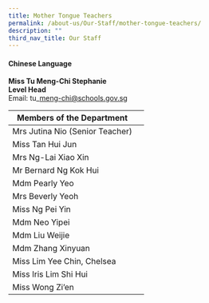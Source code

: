 ```yaml
---
title: Mother Tongue Teachers
permalink: /about-us/Our-Staff/mother-tongue-teachers/
description: ""
third_nav_title: Our Staff
---
```

#### **Chinese Language**
**Miss Tu Meng-Chi Stephanie**<br>
**Level Head**<br>
Email: tu\_meng-chi@schools.gov.sg<br>


|Members of the Department |  |
| -------- | -------- | 
|Mrs Jutina Nio (Senior Teacher)|  | 
|Miss Tan Hui Jun|
|Mrs Ng-Lai Xiao Xin|
|Mr Bernard Ng Kok Hui|
|Mdm Pearly Yeo
|Mrs Beverly Yeoh
|Miss Ng Pei Yin
|Mdm Neo Yipei
|Mdm Liu Weijie
|Mdm Zhang Xinyuan
|Miss Lim Yee Chin, Chelsea
|Miss Iris Lim Shi Hui
|Miss Wong Zi’en



